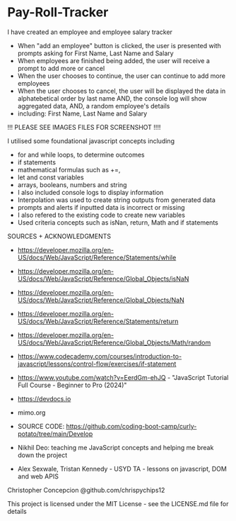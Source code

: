 # Pay-Roll-Tracker
I have created an employee and employee salary tracker

- When "add an employee" button is clicked, the user is presented with prompts asking for First Name, Last Name and Salary
- When employees are finished being added, the user will receive a prompt to add more or cancel
- When the user chooses to continue, the user can continue to add more employees
- When the user chooses to cancel, the user will be displayed the data in alphatebetical order by last name
AND, the console log will show aggregated data, AND, a random employee's details
- including: First Name, Last Name and Salary 

<a href="./assets/images/Screenshot 2024-06-22 at 1.29.09 PM.png"></a>
<a href="/assets/images/Screenshot 2024-06-22 at 1.29.22 PM.png"></a>
<a href="/assets/images/Screenshot 2024-06-22 at 1.29.32 PM.png"></a>

!!! PLEASE SEE IMAGES FILES FOR SCREENSHOT !!!!


I utilised some foundational javascript concepts including
- for and while loops, to determine outcomes
- if statements 
- mathematical formulas such as +=, 
- let and const variables
- arrays, booleans, numbers and string
- I also included console logs to display information
- Interpolation was used to create string outputs from generated data
- prompts and alerts if inputted data is incorrect or missing
- I also refered to the existing code to create new variables
- Used criteria concepts such as isNan, return, Math and if statements

SOURCES + ACKNOWLEDGMENTS
- https://developer.mozilla.org/en-US/docs/Web/JavaScript/Reference/Statements/while
- https://developer.mozilla.org/en-US/docs/Web/JavaScript/Reference/Global_Objects/isNaN
- https://developer.mozilla.org/en-US/docs/Web/JavaScript/Reference/Global_Objects/NaN
- https://developer.mozilla.org/en-US/docs/Web/JavaScript/Reference/Statements/return
- https://developer.mozilla.org/en-US/docs/Web/JavaScript/Reference/Global_Objects/Math/random
- https://www.codecademy.com/courses/introduction-to-javascript/lessons/control-flow/exercises/if-statement
- https://www.youtube.com/watch?v=EerdGm-ehJQ - "JavaScript Tutorial Full Course - Beginner to Pro (2024)"
- https://devdocs.io
- mimo.org


- SOURCE CODE: https://github.com/coding-boot-camp/curly-potato/tree/main/Develop
- Nikhil Deo: teaching me JavaScript concepts and helping me break down the project
- Alex Sexwale, Tristan Kennedy - USYD TA - lessons on javascript, DOM and web APIS

Christopher Concepcion @github.com/chrispychips12

This project is licensed under the MIT License - see the LICENSE.md file for details